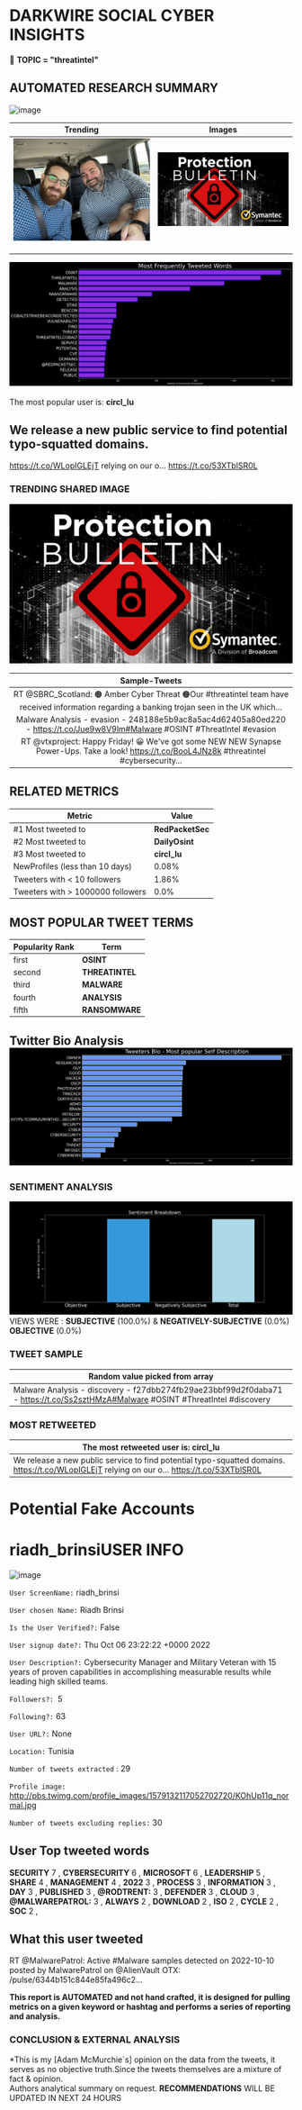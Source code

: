 # DARKWIRE SOCIAL CYBER INSIGHTS 
&#x1F34E; **TOPIC = "threatintel"**

## AUTOMATED RESEARCH SUMMARY
  ![image](darkLogo.png)   

|  Trending  |   Images | 
:-------------------------:|:-------------------------:
|  ![image](assets/threatintel/imageFile1.jpg)     <img width=200/> | ![image](assets/threatintel/imageFile2.jpg) <img width=200/> |   
 
 
![image](assets/threatintel/TWEETS.png)
<br></br>
The most popular user is: **circl_lu**  
 

## We release a new public service to find potential typo-squatted domains. 

https://t.co/WLopIGLEjT relying on our o… https://t.co/53XTblSR0L 

  




### TRENDING SHARED IMAGE

![image](assets/threatintel/twitterPostedImage.png)



|                **Sample-Tweets**        |
| :-------------: |
| RT @SBRC_Scotland: 🟠 Amber Cyber Threat 🟠Our #threatintel team have received information regarding a banking trojan seen in the UK which… |
| Malware Analysis - evasion - 248188e5b9ac8a5ac4d62405a80ed220 - https://t.co/Jue9w8V9lm#Malware #OSINT #ThreatIntel  #evasion |
| RT @vtxproject: Happy Friday! 😀 We've got some NEW NEW Synapse Power-Ups. Take a look! https://t.co/BooL4JNz8k #threatintel #cybersecurity… |

## RELATED METRICS<br>
| Metric | Value |
| ------------- | ------------- |
| #1 Most tweeted to  | **RedPacketSec** |
| #2 Most tweeted to  | **DailyOsint** |
| #3 Most tweeted to  | **circl_lu** |
| NewProfiles (less than 10 days) | 0.08%  |
| Tweeters with < 10 followers  | 1.86%|
| Tweeters with > 1000000 followers  | 0.0%  |



## MOST POPULAR TWEET TERMS 


| Popularity Rank  | Term |
| ------------- | ------------- |
| first  | **OSINT**  |
| second  | **THREATINTEL**  |
| third  | **MALWARE** |
| fourth  | **ANALYSIS**  |
| fifth  | **RANSOMWARE**  |


## Twitter Bio Analysis![image](assets/threatintel/BIO.png)
### SENTIMENT ANALYSIS
![image](assets/threatintel/sentiment.png)
VIEWS WERE : **SUBJECTIVE**  (100.0%) & **NEGATIVELY-SUBJECTIVE** (0.0%) **OBJECTIVE** (0.0%)

### TWEET SAMPLE 
| Random value picked from array |
| ------------- |
|Malware Analysis - discovery - f27dbb274fb29ae23bbf99d2f0daba71 - https://t.co/Ss2sztHMzA#Malware #OSINT #ThreatIntel  #discovery |

### MOST RETWEETED 

| The most retweeted user is: **circl_lu**  |
| ------------- |
| We release a new public service to find potential typo-squatted domains. https://t.co/WLopIGLEjT relying on our o… https://t.co/53XTblSR0L |

# Potential Fake Accounts
 
# riadh_brinsiUSER INFO
![image](http://pbs.twimg.com/profile_images/1579132117052702720/KOhUp11q_normal.jpg)
 
`User ScreenName:` riadh_brinsi 
 
`User chosen Name:` Riadh Brinsi 
 
`Is the User Verified?:` False 
 
`User signup date?:` Thu Oct 06 23:22:22 +0000 2022 
 
`User Description?:` Cybersecurity Manager and Military Veteran with 15 years of proven capabilities in accomplishing measurable results while leading high skilled teams. 
 
`Followers?: `5 
 
`Following?:` 63 
 
`User URL?:` None 
 
`Location:` Tunisia 
 
`Number of tweets extracted`  : 29 
 
`Profile image:` http://pbs.twimg.com/profile_images/1579132117052702720/KOhUp11q_normal.jpg 
 
`Number of tweets excluding replies:` 30 
 

 

 
## User Top tweeted words 
 
**SECURITY** 7 , **CYBERSECURITY** 6 , **MICROSOFT** 6 , **LEADERSHIP** 5 , **SHARE** 4 , **MANAGEMENT** 4 , **2022** 3 , **PROCESS** 3 , **INFORMATION** 3 , **DAY** 3 , **PUBLISHED** 3 , **@RODTRENT:** 3 , **DEFENDER** 3 , **CLOUD** 3 , **@MALWAREPATROL:** 3 , **ALWAYS** 2 , **DOWNLOAD** 2 , **ISO** 2 , **CYCLE** 2 , **SOC** 2 , 
 
## What this user tweeted
 
RT @MalwarePatrol: Active #Malware samples detected on 2022-10-10 posted by MalwarePatrol on @AlienVault OTX: /pulse/6344b151c844e85fa496c2…
 

<b> This report is AUTOMATED and not hand crafted, it is designed for pulling metrics on a given keyword or hashtag and performs a series of reporting and analysis.</b>  
### CONCLUSION & EXTERNAL ANALYSIS

*This is my [Adam McMurchie`s] opinion on the data from the tweets, it serves as no objective truth.Since the tweets themselves are a mixture of fact & opinion.<br>
Authors analytical summary on request.
**RECOMMENDATIONS** WILL BE UPDATED IN NEXT  24 HOURS <br>